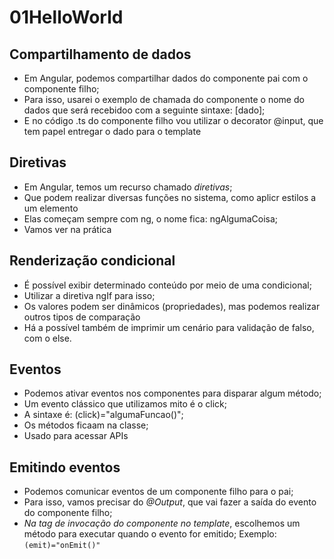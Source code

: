 # 01HelloWorld

## Compartilhamento de dados

- Em Angular, podemos compartilhar dados do componente pai com o componente filho;
- Para isso, usarei o exemplo de chamada do componente o nome do dados que será recebidoo com a seguinte sintaxe: [dado];
- E no código .ts do componente filho vou utilizar o decorator @input, que tem papel entregar o dado para o template

## Diretivas

- Em Angular, temos um recurso chamado *diretivas*;
- Que podem realizar diversas funções no sistema, como aplicr estilos a um elemento
- Elas começam sempre com ng, o nome fica: ngAlgumaCoisa;
- Vamos ver na prática

## Renderização condicional

- É possível exibir determinado conteúdo por meio de uma condicional;
- Utilizar a diretiva ngIf para isso;
- Os valores podem ser dinâmicos (propriedades), mas podemos realizar outros tipos de comparação
- Há a possível também de imprimir um cenário para validação de falso, com o else.

## Eventos

- Podemos ativar eventos nos componentes para disparar algum método;
- Um evento clássico que utilizamos mito é o click;
- A sintaxe é: (click)="algumaFuncao()";
- Os métodos ficaam na classe;
- Usado para acessar APIs

## Emitindo eventos

- Podemos comunicar eventos de um componente filho para o pai;
- Para isso, vamos precisar do *@Output*, que vai fazer a saída do evento do componente filho;
- *Na tag de invocação do componente no template*, escolhemos um método para executar quando o evento for emitido;
Exemplo: `(emit)="onEmit()"`